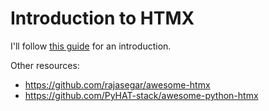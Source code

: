 # Introduction to HTMX

I'll follow [this guide](https://github.com/tataraba/simplesite) for an introduction.

Other resources:
- https://github.com/rajasegar/awesome-htmx
- https://github.com/PyHAT-stack/awesome-python-htmx

